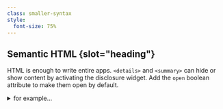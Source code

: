 ```yaml
---
class: smaller-syntax
style:
  font-size: 75%
---
```

## Semantic HTML {slot="heading"}

HTML is enough to write entire apps. `<details>` and `<summary>` can hide or 
show content by activating the disclosure widget. Add the `open` boolean 
attribute to make them open by default.

<details><summary>for example...</summary>

```html
<details open>
  <summary>Hide details</summary>
  <dl>
    <dt>Height</dt> <dd>1.2m</dd>
    <dt>Weight</dt> <dd>150kg</dd>
    <dt>Hair Colour</dt> <dd>Brown</dd>
  </dl>
</details>
```

</details>
